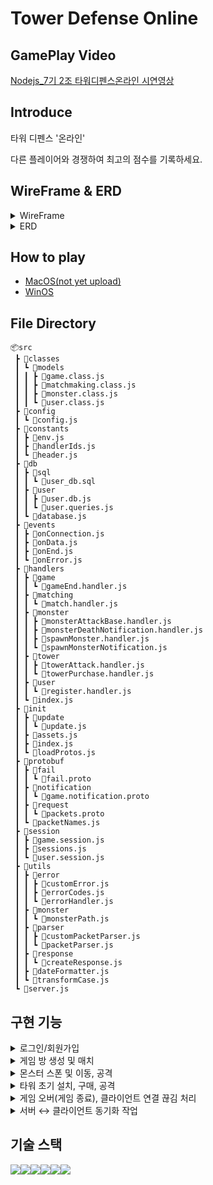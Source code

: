 # Tower Defense Online

## GamePlay Video

[Nodejs_7기 2조 타워디펜스온라인 시연영상](https://www.youtube.com/watch?v=hNYPLb90DCA)

## Introduce

타워 디펜스 '온라인'

다른 플레이어와 경쟁하여 최고의 점수를 기록하세요.

## WireFrame & ERD

<details> 
<summary>WireFrame</summary>

![Project_TDO_WireFrame](https://github.com/user-attachments/assets/e67abfd5-96ef-4000-9fc7-cdde5dcefddd)

</details>

<details> 
<summary>ERD</summary>

![Project_TDO_ERD](https://github.com/user-attachments/assets/2c804734-a035-4d7e-9762-10c08f1d2066)

</details>

## How to play

- [MacOS(not yet upload)]()
- [WinOS](https://drive.google.com/file/d/1pMORWKSR9DqPm3ymRLucMy25gGoUqjFP/view?usp=sharing)

## File Directory

```
📦src
 ┣ 📂classes
 ┃ ┗ 📂models
 ┃ ┃ ┣ 📜game.class.js
 ┃ ┃ ┣ 📜matchmaking.class.js
 ┃ ┃ ┣ 📜monster.class.js
 ┃ ┃ ┗ 📜user.class.js
 ┣ 📂config
 ┃ ┗ 📜config.js
 ┣ 📂constants
 ┃ ┣ 📜env.js
 ┃ ┣ 📜handlerIds.js
 ┃ ┗ 📜header.js
 ┣ 📂db
 ┃ ┣ 📂sql
 ┃ ┃ ┗ 📜user_db.sql
 ┃ ┣ 📂user
 ┃ ┃ ┣ 📜user.db.js
 ┃ ┃ ┗ 📜user.queries.js
 ┃ ┗ 📜database.js
 ┣ 📂events
 ┃ ┣ 📜onConnection.js
 ┃ ┣ 📜onData.js
 ┃ ┣ 📜onEnd.js
 ┃ ┗ 📜onError.js
 ┣ 📂handlers
 ┃ ┣ 📂game
 ┃ ┃ ┗ 📜gameEnd.handler.js
 ┃ ┣ 📂matching
 ┃ ┃ ┗ 📜match.handler.js
 ┃ ┣ 📂monster
 ┃ ┃ ┣ 📜monsterAttackBase.handler.js
 ┃ ┃ ┣ 📜monsterDeathNotification.handler.js
 ┃ ┃ ┣ 📜spawnMonster.handler.js
 ┃ ┃ ┗ 📜spawnMonsterNotification.js
 ┃ ┣ 📂tower
 ┃ ┃ ┣ 📜towerAttack.handler.js
 ┃ ┃ ┗ 📜towerPurchase.handler.js
 ┃ ┣ 📂user
 ┃ ┃ ┗ 📜register.handler.js
 ┃ ┗ 📜index.js
 ┣ 📂init
 ┃ ┣ 📂update
 ┃ ┃ ┗ 📜update.js
 ┃ ┣ 📜assets.js
 ┃ ┣ 📜index.js
 ┃ ┗ 📜loadProtos.js
 ┣ 📂protobuf
 ┃ ┣ 📂fail
 ┃ ┃ ┗ 📜fail.proto
 ┃ ┣ 📂notification
 ┃ ┃ ┗ 📜game.notification.proto
 ┃ ┣ 📂request
 ┃ ┃ ┗ 📜packets.proto
 ┃ ┗ 📜packetNames.js
 ┣ 📂session
 ┃ ┣ 📜game.session.js
 ┃ ┣ 📜sessions.js
 ┃ ┗ 📜user.session.js
 ┣ 📂utils
 ┃ ┣ 📂error
 ┃ ┃ ┣ 📜customError.js
 ┃ ┃ ┣ 📜errorCodes.js
 ┃ ┃ ┗ 📜errorHandler.js
 ┃ ┣ 📂monster
 ┃ ┃ ┗ 📜monsterPath.js
 ┃ ┣ 📂parser
 ┃ ┃ ┣ 📜customPacketParser.js
 ┃ ┃ ┗ 📜packetParser.js
 ┃ ┣ 📂response
 ┃ ┃ ┗ 📜createResponse.js
 ┃ ┣ 📜dateFormatter.js
 ┃ ┗ 📜transformCase.js
 ┗ 📜server.js
```

## 구현 기능

<details> 
<summary>로그인/회원가입</summary>

- 회원가입

  - 회원가입 시 중복 이메일 검증
  - 이메일 형식 검증
  - 중복 아이디 검증

- 로그인
  - 회원가입 시 생성된 uuid로 중복 로그인 검증
  - 마지막 로그인 시간 저장
  - 비밀번호 검증

</details>

<details> 
<summary>게임 방 생성 및 매치</summary>

- 매치메이킹 큐 시스템 구현

  - 대기열 기반 매치메이킹 시스템 구현
  - 점수 기반 매칭 로직 (초기 매칭 범위 존재)
  - 대기 시간에 따른 매칭 범위 확장 구현
  - 중복 매칭 방지 로직 추가

- 매치메이킹 핸들러 구현

  - 매칭 요청/취소 처리
  - 이미 게임 중인 유저 체크
  - 대기열 추가/제거 로직

- 매칭 해제 및 정리
  - 클라이언트 연결 종료 시 매칭 큐에서 제거

</details>

<details> 
<summary>몬스터 스폰 및 이동, 공격</summary>

- Monster 처치 시 score 및 gold 획득

  - 타워 종류, 레벨에 따라 score, gold 획득 차등화

- 레벨 디자인
  - 1 ~ 5 까지 일반 stage
  - 6 stage 부터 보스 stages

</details>

<details> 
<summary>타워 초기 설치, 구매, 공격</summary>

- 타워 구매시 정해진 확률에 따라 타워 종류가 결정

- 타워 공격시 User가 가지고 있는 타워인지 검증

</details>

<details> 
<summary>게임 오버(게임 종료), 클라이언트 연결 끊김 처리</summary>

- 게임 오버(게임 종료)

  - 게임 플레이를 완료 후 Base의 체력이 먼저 0이 된 User가 패배,
    Base의 체력이 Base > 0 인 User에게 승리 판정
  - GameOver 관련 Packet 전송
  - 게임이 종료될 때 User 클래스에 정의된 현재 score를 highscore로 변환
  - 게임이 종료될 때 DB와 연동하여 highscore를 저장
  - 만약 현재 저장된 highscore보다 score가 낮다면 갱신되지 않음,
    현재 저장된 highscore보다 score가 높다면 DB에 저장된 highscore를 갱신
    ```Javascript
    if (user.score > user.highscore) {
        console.log(`신기록 달성! : ${user.score}`);
        // DB에 새로운 highScore 업데이트
        await updateDBHighScore(user.id, user.score);
        // 메모리 상의 사용자 highScore도 업데이트
        user.highscore = user.score;
      }
    ```

- 클라이언트 연결 끊김 처리
  - 게임 플레이 도중에 클라이언트의 연결이 끊어졌을 때, 이미 게임 중인 다른 플레이어는 상대 유저에게 더 이상 동기화 데이터를 받지 않을 때 승리 판정으로 게임 종료
  - 게임 방이 남아있으면 메모리 사용량이 증가함으로 User가 gameSession에 들어가 있지 않다면 삭제

</details>

<details> 
<summary>서버 ↔ 클라이언트 동기화 작업</summary>

- 동기화
  - Handler에 맞는 동기화 Response 보내도록 처리
  - 추가로 동기화가 필요한 경우 User 클래스의 stateSyn 함수 사용
  - 토큰 및 변수 추가를 위해 기존 로그인 Request를 회원가입과 통합
   └ 로그인 Request를 customPacketParser로 활용하여 id부분에서 token, password 부분에 PacketType, Payload를 추출하여 알맞는 Handler로 보내주도록 구현

</details>

## 기술 스택

<img src="https://img.shields.io/badge/javascript-F7DF1E?style=for-the-badge&logo=javascript&logoColor=black"><img src="https://img.shields.io/badge/mysql-4479A1?style=for-the-badge&logo=mysql&logoColor=white"><img src="https://img.shields.io/badge/node.js-339933?style=for-the-badge&logo=Node.js&logoColor=white"><img src="https://img.shields.io/badge/git-F05032?style=for-the-badge&logo=git&logoColor=white"><img src="https://img.shields.io/badge/yarn-2C8EBB?style=for-the-badge&logo=yarn&logoColor=white"><img src="https://img.shields.io/badge/.env-0D47A1?style=for-the-badge&logo=.env&logoColor=white">
